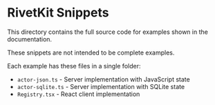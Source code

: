 # RivetKit Snippets

This directory contains the full source code for examples shown in the documentation.

These snippets are not intended to be complete examples.

Each example has these files in a single folder:
- `actor-json.ts` - Server implementation with JavaScript state
- `actor-sqlite.ts` - Server implementation with SQLite state
- `Registry.tsx` - React client implementation

